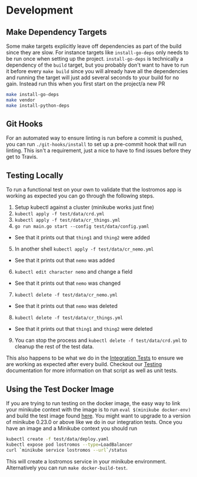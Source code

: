 # Development

## Make Dependency Targets

Some make targets explicitly leave off dependencies as part of the build since they are slow. For instance targets like
`install-go-deps` only needs to be run once when setting up the project. `install-go-deps` is technically a dependency
of the `build` target, but you probably don't want to have to run it before every `make build` since you will already
have all the dependencies and running the target will just add several seconds to your build for no gain. Instead run
this when you first start on the project/a new PR

```bash
make install-go-deps
make vendor
make install-python-deps
```

## Git Hooks

For an automated way to ensure linting is run before a commit is pushed, you can run `./git-hooks/install` to set up a
pre-commit hook that will run linting. This isn't a requirement, just a nice to have to find issues before they get to
Travis.

## Testing Locally

To run a functional test on your own to validate that the lostromos app is working as expected you can go through the
following steps.

1. Setup kubectl against a cluster (minikube works just fine)
2. `kubectl apply -f test/data/crd.yml`
3. `kubectl apply -f test/data/cr_things.yml`
4. `go run main.go start --config test/data/config.yaml`
  - See that it prints out that `thing1` and `thing2` were added
5. In another shell `kubectl apply -f test/data/cr_nemo.yml`
  - See that it prints out that `nemo` was added
6. `kubectl edit character nemo` and change a field
  - See that it prints out that `nemo` was changed
7. `kubectl delete -f test/data/cr_nemo.yml`
  - See that it prints out that `nemo` was deleted
8. `kubectl delete -f test/data/cr_things.yml`
  - See that it prints out that `thing1` and `thing2` were deleted
9. You can stop the process and `kubectl delete -f test/data/crd.yml` to cleanup the rest of the test data.

This also happens to be what we do in the [Integration Tests](./../test/scripts/integration-tests.sh) to ensure we are
working as expected after every build. Checkout our [Testing](./testing.md) documentation for more information on that
script as well as unit tests.

## Using the Test Docker Image

If you are trying to run testing on the docker image, the easy way to link your minikube context with the image is to
run `eval $(minikube docker-env)` and build the test image found [here](../test/docker/Dockerfile). You might want to
upgrade to a version of minikube 0.23.0 or above like we do in our integration tests. Once you have an image and a
Minikube context you should run

```bash
kubectl create -f test/data/deploy.yaml
kubectl expose pod lostromos --type=LoadBalancer
curl `minikube service lostromos --url`/status
```

This will create a lostromos service in your minikube environment. Alternatively you can run `make docker-build-test`.